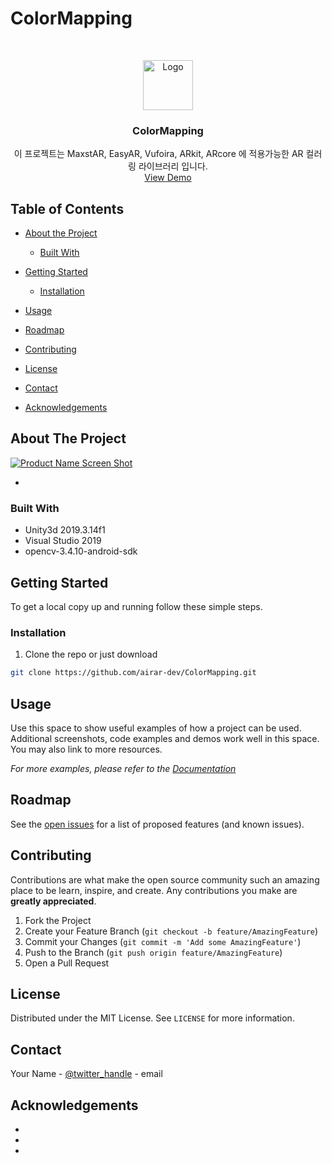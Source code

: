# ColorMapping
<!-- PROJECT LOGO -->
<br />
<p align="center">
  <a href="https://github.com/airar-dev/ColorMapping">
    <img src="http://dev.airar.co/ColorMapping/logo_png.png" alt="Logo" width="80" height="80">
  </a>

  <h3 align="center">ColorMapping</h3>

  <p align="center">
    이 프로젝트는 MaxstAR, EasyAR, Vufoira, ARkit, ARcore 에 적용가능한 AR 컬러링 라이브러리 입니다.
    <br />
   <a href="https://www.youtube.com/watch?v=I-WvBQRE2dw&feature=youtu.be">View Demo</a>
   
  </p>
</p>



<!-- TABLE OF CONTENTS -->
## Table of Contents

* [About the Project](#about-the-project)
  * [Built With](#built-with)
* [Getting Started](#getting-started)
  
  * [Installation](#installation)
* [Usage](#usage)
* [Roadmap](#roadmap)
* [Contributing](#contributing)
* [License](#license)
* [Contact](#contact)
* [Acknowledgements](#acknowledgements)



<!-- ABOUT THE PROJECT -->
## About The Project

[![Product Name Screen Shot][product-screenshot]](https://www.youtube.com/watch?v=I-WvBQRE2dw&feature=youtu.be)


* 


### Built With

* Unity3d 2019.3.14f1
* Visual Studio 2019
* opencv-3.4.10-android-sdk



<!-- GETTING STARTED -->
## Getting Started

To get a local copy up and running follow these simple steps.

### Installation
 
1. Clone the repo or just download
```sh
git clone https://github.com/airar-dev/ColorMapping.git
```



<!-- USAGE EXAMPLES -->
## Usage

Use this space to show useful examples of how a project can be used. Additional screenshots, code examples and demos work well in this space. You may also link to more resources.

_For more examples, please refer to the [Documentation](http://airar.co.kr)_



<!-- ROADMAP -->
## Roadmap

See the [open issues](https://github.com/airar-dev/ColorMapping/issues) for a list of proposed features (and known issues).



<!-- CONTRIBUTING -->
## Contributing

Contributions are what make the open source community such an amazing place to be learn, inspire, and create. Any contributions you make are **greatly appreciated**.

1. Fork the Project
2. Create your Feature Branch (`git checkout -b feature/AmazingFeature`)
3. Commit your Changes (`git commit -m 'Add some AmazingFeature'`)
4. Push to the Branch (`git push origin feature/AmazingFeature`)
5. Open a Pull Request



<!-- LICENSE -->
## License

Distributed under the MIT License. See `LICENSE` for more information.



<!-- CONTACT -->
## Contact

Your Name - [@twitter_handle](https://twitter.com/twitter_handle) - email





<!-- ACKNOWLEDGEMENTS -->
## Acknowledgements

* []()
* []()
* []()





<!-- MARKDOWN LINKS & IMAGES -->

[product-screenshot]: http://dev.airar.co/ColorMapping/color.jpg
